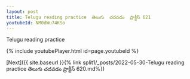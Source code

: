 ```yaml
---
layout: post
title: Telugu reading practice  తెలుగు  చదవడం  ప్రాక్టీస్ 621
youtubeId: NM0dWu74KSo
---
```

 
 
Telugu reading practice
 
 
 
 
 


{% include youtubePlayer.html id=page.youtubeId %}
 
[Next]({{ site.baseurl }}{% link  split1/_posts/2022-05-30-Telugu reading practice  తెలుగు  చదవడం  ప్రాక్టీస్ 620.md%})
 

